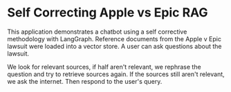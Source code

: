# Self Correcting Apple vs Epic RAG

This application demonstrates a chatbot using a self corrective methodology with LangGraph.
Reference documents from the Apple v Epic lawsuit were loaded into a vector store. 
A user can ask questions about the lawsuit. 

We look for relevant sources, if half aren't relevant, we rephrase the question and try to retrieve sources again.
If the sources still aren't relevant, we ask the internet. Then respond to the user's query.
